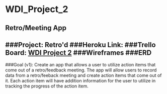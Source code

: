 # WDI_Project_2
Retro/Meeting App
---
###Project: Retro'd
###Heroku Link:
###Trello Board: [WDI Project 2](https://trello.com/b/74XgZJik/wdi-project-2-full-stack-crud)
###Wireframes
###ERD
---
###Goal (v1):
Create an app that allows a user to utilize action items that come out of a retro/feedback meeting. The app will allow users to record data from a retro/feeback meeting and create action items that come out of it. Each action item will have addition information for the user to utilize in tracking the progress of the action item.
